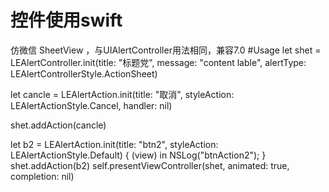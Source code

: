 # 控件使用swift 
仿微信 SheetView ，与UIAlertController用法相同，兼容7.0 
#Usage
 let shet = LEAlertController.init(title: "标题党", message: "content lable", alertType: LEAlertControllerStyle.ActionSheet)
 
 let  cancle = LEAlertAction.init(title: "取消", styleAction: LEAlertActionStyle.Cancel, handler: nil)
 
 shet.addAction(cancle)
 
 let b2 = LEAlertAction.init(title: "btn2", styleAction: LEAlertActionStyle.Default) { (view) in
        NSLog("btnAction2");
  }
  shet.addAction(b2)
  self.presentViewController(shet, animated: true, completion: nil)
